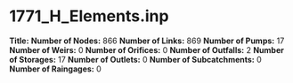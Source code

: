 # 1771_H_Elements.inp
**Title:** 
**Number of Nodes:** 866
**Number of Links:** 869
**Number of Pumps:** 17
**Number of Weirs:** 0
**Number of Orifices:** 0
**Number of Outfalls:** 2
**Number of Storages:** 17
**Number of Outlets:** 0
**Number of Subcatchments:** 0
**Number of Raingages:** 0
